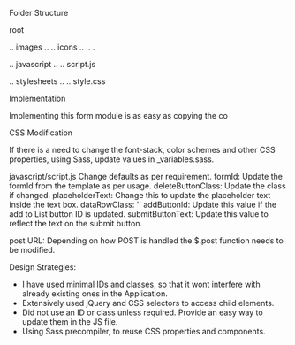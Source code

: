 Folder Structure

root

.. images
.. .. icons
.. .. .

.. javascript
.. .. script.js

.. stylesheets
.. .. style.css

Implementation

Implementing this form module is as easy as copying the co

CSS Modification

If there is a need to change the font-stack, color schemes and other CSS properties, using Sass, update values in _variables.sass.

javascript/script.js
Change defaults as per requirement.
formId: Update the formId from the template as per usage.
deleteButtonClass: Update the class if changed.
placeholderText: Change this to update the placeholder text inside the text box.
dataRowClass: ''
addButtonId: Update this value if the add to List button ID is updated.
submitButtonText: Update this value to reflect the text on the submit button.

post URL:
Depending on how POST is handled the $.post function needs to be modified.

Design Strategies:
* I have used minimal IDs and classes, so that it wont interfere with already existing ones in the Application.
* Extensively used jQuery and CSS selectors to access child elements.
* Did not use an ID or class unless required. Provide an easy way to update them in the JS file.
* Using Sass precompiler, to reuse CSS properties and components.